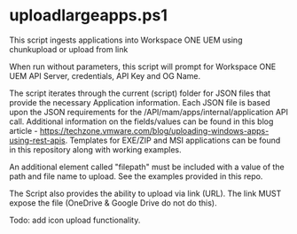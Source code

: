 # uploadlargeapps.ps1
This script ingests applications into Workspace ONE UEM using chunkupload or upload from link

When run without parameters, this script will prompt for Workspace ONE UEM API Server, credentials, API Key and OG Name. 

The script iterates through the current (script) folder for JSON files that provide the necessary Application information.
Each JSON file is based upon the JSON requirements for the /API/mam/apps/internal/application API call. Additional information on the fields/values can be found in this blog article - https://techzone.vmware.com/blog/uploading-windows-apps-using-rest-apis.
Templates for EXE/ZIP and MSI applications can be found in this repository along with working examples.

An additional element called "filepath" must be included with a value of the path and file name to upload. See the examples provided in this repo.

The Script also provides the ability to upload via link (URL). The link MUST expose the file (OneDrive & Google Drive do not do this).

Todo: add icon upload functionality.